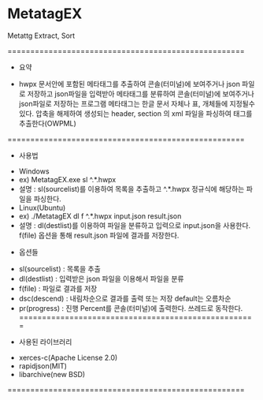# MetatagEX
Metattg Extract, Sort

====================================================
* 요약

- hwpx 문서안에 포함된 메타태그를 추출하여 콘솔(터미널)에 보여주거나 json 파일로 저장하고 json파일을 입력받아 메타태그를 분류하여 콘솔(터미널)에 보여주거나 json파일로 저장하는 프로그램 메타태그는 한글 문서 자체나 표, 개체들에 지정될수 있다. 압축을 해제하여 생성되는 header, section 의 xml 파일을 파싱하여 태그를 추출한다(OWPML)

====================================================
* 사용법
- Windows
- ex) MetatagEX.exe sl ^.*.hwpx
- 설명 : sl(sourcelist)를 이용하여 목록을 추출하고  ^.*.hwpx 정규식에 해당하는 파일을 파싱한다.
- Linux(Ubuntu)
- ex) ./MetatagEX dl f ^.*.hwpx input.json result.json
- 설명 : dl(destlist)를 이용하여 파일을 분류하고 입력으로 input.json을 사용한다. f(file) 옵션을 통해 result.json 파일에 결과를 저장한다.

* 옵션들
- sl(sourcelist) : 목록을 추출
- dl(destlist) : 입력받은 json 파일을 이용해서 파일을 분류
- f(file) : 파일로 결과를 저장
- dsc(descend) : 내림차순으로 결과를 출력 또는 저장 default는 오름차순
- pr(progress) : 진행 Percent를 콘솔(터미널)에 출력한다. 쓰레드로 동작한다.
====================================================
* 사용된 라이브러리
- xerces-c(Apache License 2.0)
- rapidjson(MIT)
- libarchive(new BSD)

====================================================
